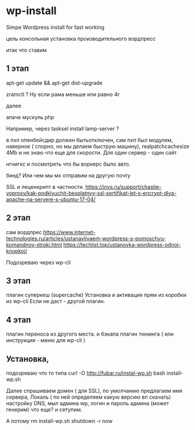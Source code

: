 # wp-install
Simpe Wordpress install for fast working


цель
консольная установка производительного вордпресс

итак что ставим

1 этап
---

apt-get update && apt-get dist-upgrade

zramctl ? Ну если рама меньше или равно 4г

далее

апаче
мускуль
php

Например, через 
tasksel install lamp-server ?

в пхп опенбейсдир должен бытьотключен, сам пхп был модулем, наверное ( спорно, но мы делаем быструю машину), realpatchcachesize 4Mb и не знаю что еще для скорости. Для один сервер - один сайт


нгнигкс и посмотреть что бы воркерс было авто.


бинд? Или чем мы мх отправим на другую почту

SSL и леценкрипт в частности.
https://invs.ru/support/chastie-voprosy/kak-podklyuchit-besplatnyy-ssl-sertifikat-let-s-encrypt-dlya-apache-na-servere-s-ubuntu-17-04/

2 этап
---

сам вордпрес
https://www.internet-technologies.ru/articles/ustanavlivaem-wordpress-s-pomoschyu-komandnoy-stroki.html
https://techlist.top/ustanovka-wordpress-odnoj-knopkoj/

Подозреваю через wp-cli

3 этап
-----

плагин суперкеш (supercache)
Установка и активация прям из коробки из wp-cli
Если не даст - другой плагин.


4 этап
------
плагин переноса из другого места. и бэкапа 
плагин тюнинга
( или инструкция - меню для wp-cli )


Установка,
---
подозреваю что то типа
curl -O http://fubar.ru/instal-wp.sh
bash install-wp.sh

Далее спрашиваем домен ( для SSL), по умолчанию предлагаем имя сервера, Локаль ( по ней определяем какую версию вп скачать) настройку DNS, мыл админа wp, логин и пароль админа (может генерим) что еще? и сетупим.

А потому rm install-wp.sh 
shutdown -r now
